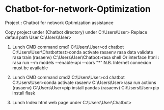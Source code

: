 # Chatbot-for-network-Optimization
Project : Chatbot for network Optimization assistance

Copy project under (Chatbot directory) under C:\Users\User>
Replace defaul path User C:\Users\User>

1. Lunch CMD command
cmd1
C:\Users\User>cd chatbot
C:\Users\User\Chatbottest>conda activate rasaenv
rasa data validate
rasa train
(rasaenv) C:\Users\User\Chatbot>rasa shell
Or 
interface html :  rasa run --m models --enable-api --cors "*"
N.B. Internet connexion must be available

2. Lunch CMD command
cmd2
C:\Users\User>cd chatbot
C:\Users\User>conda activate rasaenv
C:\Users\User>rasa run actions
(rasaenv) C:\Users\User>pip install pandas
(rasaenv) C:\Users\User>pip install flask

3. Lunch Index html web page under C:\Users\User\Chatbot>
